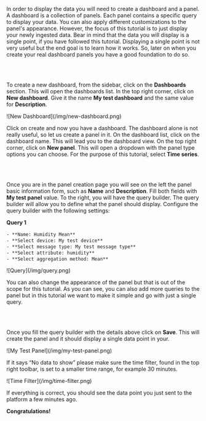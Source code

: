 In order to display the data you will need to create a dashboard and a panel. A dashboard is a collection of panels. Each panel contains a specific query to display your data. You can also apply different customizations to the panel's appearance. However, the focus of this tutorial is to just display your newly ingested data. Bear in mind that the data you will display is a single point, if you have followed this tutorial. Displaying a single point is not very useful but the end goal is to learn how it works. So, later on when you create your real dashboard panels you have a good foundation to do so.

<br></br>

To create a new dashboard, from the sidebar, click on the **Dashboards** section. This will open the dashboards list. In the top right corner, click on **New dashboard**. Give it the name **My test dashboard** and the same value for **Description**.


<div class="tutorial-image-container">
    ![New Dashboard](/img/new-dashboard.png)
</div>

Click on create and now you have a dashboard. The dashboard alone is not really useful, so let us create a panel in it. On the dashboard list, click on the dashboard name. This will lead you to the dashboard view. On the top right corner, click on **New panel**. This will open a dropdown with the panel type options you can choose. For the purpose of this tutorial, select **Time series**.

<br></br>

Once you are in the panel creation page you will see on the left the panel basic information form, such as **Name** and **Description**. Fill both fields with **My test panel** value. To the right, you will have the query builder. The query builder will allow you to define what the panel should display. Configure the query builder with the following settings:

**Query 1**

    - **Name: Humidity Mean**
    - **Select device: My test device**
    - **Select message type: My test message type**
    - **Select attribute: humidity**
    - **Select aggregation method: Mean**

<div class="tutorial-image-container">
    ![Query](/img/query.png)
</div>

You can also change the appearance of the panel but that is out of the scope for this tutorial. As you can see, you can also add more queries to the panel but in this tutorial we want to make it simple and go with just a single query.

<br></br>

Once you fill the query builder with the details above click on **Save**. This will create the panel and it should display a single data point in your.

<div class="tutorial-image-container">
    ![My Test Panel](/img/my-test-panel.png)
</div>


If it says “No data to show” please make sure the time filter, found in the top right toolbar, is set to a smaller time range, for example 30 minutes.

<div class="tutorial-image-container">
    ![Time Filter](/img/time-filter.png)
</div>


If everything is correct, you should see the data point you just sent to the platform a few minutes ago.

**Congratulations!**
‍
